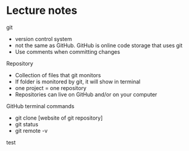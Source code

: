 # Lecture notes

git
- version control system
- not the same as GitHub.  GitHub is online code storage that uses git
- Use comments when committing changes

Repository
- Collection of files that git monitors
- If folder is monitored by git, it will show in terminal
- one project = one repository
- Repositories can live on GitHub and/or on your computer

GitHub terminal commands
- git clone [website of git repository]
- git status      
- git remote -v

test
